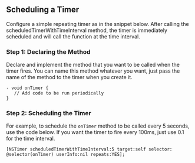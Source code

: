 ## Scheduling a Timer

Configure a simple repeating timer as in the snippet below. After calling the scheduledTimerWithTimeInterval method, the timer is immediately scheduled and will call the function at the time interval.

### Step 1: Declaring the Method

Declare and implement the method that you want to be called when the timer fires. You can name this method whatever you want, just pass the name of the method to the timer when you create it.

```
- void onTimer {
   // Add code to be run periodically	
}

```

### Step 2: Scheduling the Timer

For example, to schedule the `onTimer` method to be called every 5 seconds, use the code below. If you want the timer to fire every 100ms, just use 0.1 for the time interval.

```
[NSTimer scheduledTimerWithTimeInterval:5 target:self selector: @selector(onTimer) userInfo:nil repeats:YES];

```

